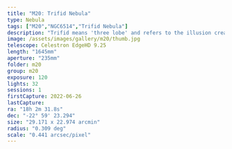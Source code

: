 ```yaml
---
title: "M20: Trifid Nebula"
type: Nebula
tags: ["M20","NGC6514","Trifid Nebula"]
description: "Trifid means 'three lobe' and refers to the illusion created by a wispy dark nebula spidering across the face of a more distant emission nebula."
image: /assets/images/gallery/m20/thumb.jpg
telescope: Celestron EdgeHD 9.25
length: "1645mm"
aperture: "235mm"
folder: m20
group: m20
exposure: 120
lights: 32
sessions: 1
firstCapture: 2022-06-26
lastCapture:
ra: "18h 2m 31.8s"
dec: "-22° 59' 23.294"
size: "29.171 x 22.974 arcmin"
radius: "0.309 deg"
scale: "0.441 arcsec/pixel"
---
```

